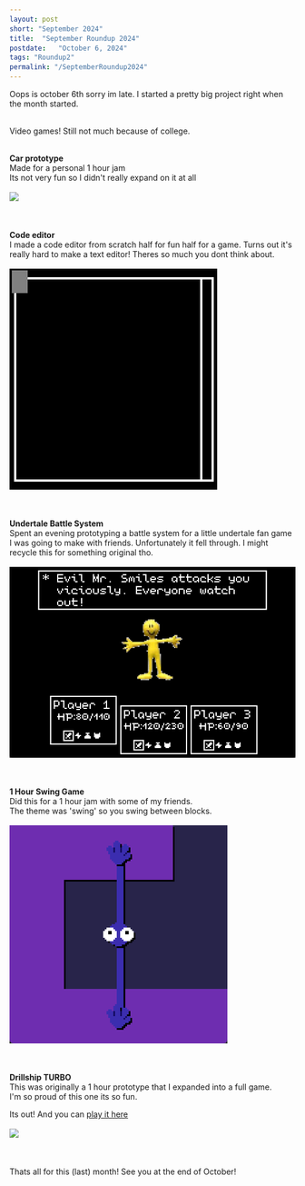 ```yaml
---
layout: post
short: "September 2024"
title:  "September Roundup 2024"
postdate:   "October 6, 2024"
tags: "Roundup2"
permalink: "/SeptemberRoundup2024"
---
```

Oops is october 6th sorry im late. I started a pretty big project right when the month started. <br><br>

Video games! Still not much because of college. <br><br>

**Car prototype**<br>
Made for a personal 1 hour jam<br>
Its not very fun so I didn't really expand on it at all 
<br><br><img class="blogImg myImg" src="/assets/2024/blog/Sep2024/car.gif" /><br><br>
<br>

**Code editor**<br>
I made a code editor from scratch half for fun half for a game.
Turns out it's really hard to make a text editor! Theres so much you dont think about. 
<br><br><img class="blogImg myImg" src="/assets/blog/2024/Sep2024/text.gif" /><br><br>
<br>

**Undertale Battle System**<br>
Spent an evening prototyping a battle system for a little undertale fan game I was going to make with friends.
Unfortunately it fell through. I might recycle this for something original tho.
<br><br><img class="blogImg myImg" src="/assets/blog/2024/Sep2024/deltarune.gif" /><br><br>
<br>


**1 Hour Swing Game**<br>
Did this for a 1 hour jam with some of my friends.<br>
The theme was 'swing' so you swing between blocks.
<br><br><img class="blogImg myImg" src="/assets/blog/2024/Sep2024/swing.gif" /><br><br>
<br>


**Drillship TURBO**<br>
This was originally a 1 hour prototype that I expanded into a full game.<br>
I'm so proud of this one its so fun.<br>

Its out! And you can [play it here](https://sirmilkman.itch.io/drillship-turbo)
<br><br><img class="blogImg myImg" src="/assets/blog/2024/Sep2024/drillship.gif" /><br><br>
<br>







Thats all for this (last) month! See you at the end of October!

